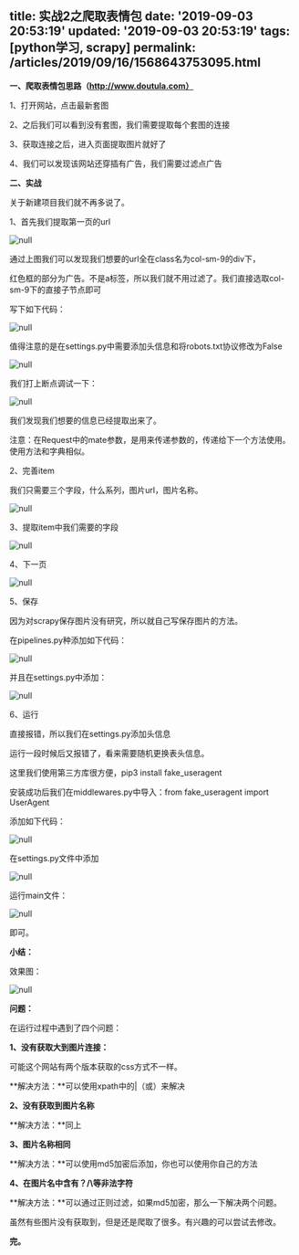 title: 实战2之爬取表情包
date: '2019-09-03 20:53:19'
updated: '2019-09-03 20:53:19'
tags: [python学习, scrapy]
permalink: /articles/2019/09/16/1568643753095.html
---
**一、爬取表情包思路（http://www.doutula.com）**

1、打开网站，点击最新套图

2、之后我们可以看到没有套图，我们需要提取每个套图的连接

3、获取连接之后，进入页面提取图片就好了

4、我们可以发现该网站还穿插有广告，我们需要过滤点广告

**二、实战**

关于新建项目我们就不再多说了。

1、首先我们提取第一页的url

![null](https://upload-images.jianshu.io/upload_images/9489193-0e1dec797b7791fd.png?imageMogr2/auto-orient/strip|imageView2/2/w/761/format/webp)

通过上图我们可以发现我们想要的url全在class名为col-sm-9的div下，

红色框的部分为广告。不是a标签，所以我们就不用过滤了。我们直接选取col-sm-9下的直接子节点即可

写下如下代码：

![null](https://upload-images.jianshu.io/upload_images/9489193-60e6de5ae093a07d.png?imageMogr2/auto-orient/strip|imageView2/2/w/1011/format/webp)

值得注意的是在settings.py中需要添加头信息和将robots.txt协议修改为False

![null](https://upload-images.jianshu.io/upload_images/9489193-e9685460ffcd2f3b.png?imageMogr2/auto-orient/strip|imageView2/2/w/846/format/webp)

我们打上断点调试一下：

![null](https://upload-images.jianshu.io/upload_images/9489193-e9ad1881d2ab983f.png?imageMogr2/auto-orient/strip|imageView2/2/w/1200/format/webp)

我们发现我们想要的信息已经提取出来了。

注意：在Request中的mate参数，是用来传递参数的，传递给下一个方法使用。使用方法和字典相似。

2、完善item

我们只需要三个字段，什么系列，图片url，图片名称。

![null](https://upload-images.jianshu.io/upload_images/9489193-90360b903a9b99a9.png?imageMogr2/auto-orient/strip|imageView2/2/w/783/format/webp)

3、提取item中我们需要的字段

![null](https://upload-images.jianshu.io/upload_images/9489193-43cab2609f20fda3.png?imageMogr2/auto-orient/strip|imageView2/2/w/957/format/webp)

4、下一页

![null](https://upload-images.jianshu.io/upload_images/9489193-59e30f3c497416b8.png?imageMogr2/auto-orient/strip|imageView2/2/w/907/format/webp)

5、保存

因为对scrapy保存图片没有研究，所以就自己写保存图片的方法。

在pipelines.py种添加如下代码：

![null](https://upload-images.jianshu.io/upload_images/9489193-2dc665230842cff2.png?imageMogr2/auto-orient/strip|imageView2/2/w/1200/format/webp)

并且在settings.py中添加：

![null](https://upload-images.jianshu.io/upload_images/9489193-3ff5a89dae6507a7.png?imageMogr2/auto-orient/strip|imageView2/2/w/655/format/webp)

6、运行

直接报错，所以我们在settings.py添加头信息

运行一段时候后又报错了，看来需要随机更换表头信息。

这里我们使用第三方库很方便，pip3 install fake_useragent

安装成功后我们在middlewares.py中导入：from fake_useragent import UserAgent

添加如下代码：

![null](https://upload-images.jianshu.io/upload_images/9489193-0d068e62527f447a.png?imageMogr2/auto-orient/strip|imageView2/2/w/916/format/webp)

在settings.py文件中添加

![null](https://upload-images.jianshu.io/upload_images/9489193-d9d5c7f035fa9152.png?imageMogr2/auto-orient/strip|imageView2/2/w/723/format/webp)

运行main文件：

![null](https://upload-images.jianshu.io/upload_images/9489193-d0f96585b3ad55ff.png?imageMogr2/auto-orient/strip|imageView2/2/w/1175/format/webp)

即可。

**小结：**

效果图：

![null](https://upload-images.jianshu.io/upload_images/9489193-af412ddd807d0ad1.png?imageMogr2/auto-orient/strip|imageView2/2/w/729/format/webp)

  

**问题：**

在运行过程中遇到了四个问题：

**1、没有获取大到图片连接：**

可能这个网站有两个版本获取的css方式不一样。

**解决方法：**可以使用xpath中的|（或）来解决

**2、没有获取到图片名称**

**解决方法：**同上

**3、图片名称相同**

**解决方法：**可以使用md5加密后添加，你也可以使用你自己的方法

**4、在图片名中含有？/\等非法字符**

**解决方法：**可以通过正则过滤，如果md5加密，那么一下解决两个问题。

虽然有些图片没有获取到，但是还是爬取了很多。有兴趣的可以尝试去修改。

**完。**